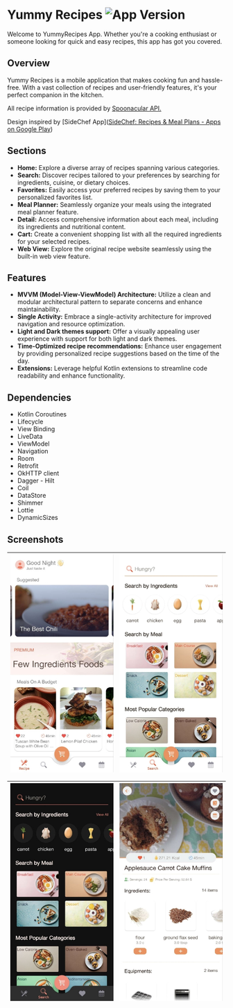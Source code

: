# Yummy Recipes   ![App Version](https://img.shields.io/badge/version-1.0.0-blue)
Welcome to YummyRecipes App. Whether you're a cooking enthusiast or someone looking for quick and easy recipes, this app has got you covered.
## Overview

Yummy Recipes is a mobile application that makes cooking fun and hassle-free. With a vast collection of recipes and user-friendly features, it's your perfect companion in the kitchen.


All recipe information is provided by [Spoonacular API.](https://spoonacular.com/food-api)

Design inspired by [SideChef App]([SideChef: Recipes & Meal Plans - Apps on Google Play](https://play.google.com/store/apps/details?id=com.sidechef.sidechef&hl=en&gl=US)) 

## Sections

-   **Home:** Explore a diverse array of recipes spanning various categories.
-   **Search:** Discover recipes tailored to your preferences by searching for ingredients, cuisine, or dietary choices.
-   **Favorites:** Easily access your preferred recipes by saving them to your personalized favorites list.
-   **Meal Planner:** Seamlessly organize your meals using the integrated meal planner feature.
-    **Detail:** Access comprehensive information about each meal, including its ingredients and nutritional content.
-    **Cart:** Create a convenient shopping list with all the required ingredients for your selected recipes.
-    **Web View:** Explore the original recipe website seamlessly using the built-in web view feature.


## Features
-   **MVVM (Model-View-ViewModel) Architecture:**  Utilize a clean and modular architectural pattern to separate concerns and enhance maintainability.
-    **Single Activity:** Embrace a single-activity architecture for improved navigation and resource optimization. 
-    **Light and Dark themes support:** Offer a visually appealing user experience with support for both light and dark themes. 
 -    **Time-Optimized recipe recommendations:**  Enhance user engagement by providing personalized recipe suggestions based on the time of the day. 
-    **Extensions:** Leverage helpful Kotlin extensions to streamline code readability and enhance functionality. 



## Dependencies
-   Kotlin Coroutines
-   Lifecycle
-   View Binding
-   LiveData
-   ViewModel
-   Navigation
-   Room
-   Retrofit
-  OkHTTP client
-   Dagger - Hilt
-   Coil
-   DataStore
-   Shimmer
-   Lottie
- DynamicSizes

## Screenshots
| ![Home](https://github.com/ZahraOmidiSh/YummyRecipes/blob/master/app/src/main/res/drawable/app1.jpg) | ![Search_Light](https://github.com/ZahraOmidiSh/YummyRecipes/blob/master/app/src/main/res/drawable/app3.jpg) |
|----------|:-------------:|

|![Search_Dark](https://github.com/ZahraOmidiSh/YummyRecipes/blob/master/app/src/main/res/drawable/app4.jpg) | ![Detail](https://github.com/ZahraOmidiSh/YummyRecipes/blob/master/app/src/main/res/drawable/app5.jpg) |
|----------|:-------------:|



